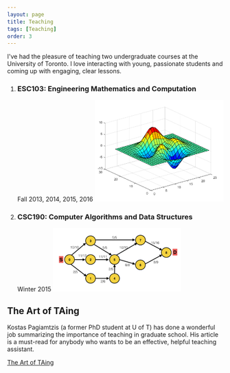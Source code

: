 ```yaml
---
layout: page
title: Teaching
tags: [Teaching]
order: 3
---
```

I've had the pleasure of teaching two undergraduate courses at the University of Toronto. I love interacting with young, passionate students and coming up with engaging, clear lessons.
<ol>
<li>
<h3>ESC103: Engineering Mathematics and Computation</h3>
Fall 2013, 2014, 2015, 2016
<img src='/assets/esc103.png' width='300px'/>
</li>

<li><h3>CSC190: Computer Algorithms and Data Structures</h3>
		Winter 2015
<img src='/assets/csc190.png' width='300px'/>
</li>
</ol>


<h2>The Art of TAing</h2>

Kostas Pagiamtzis (a former PhD student at U of T) has done a wonderful job summarizing the importance of teaching in graduate school. His article is a must-read for anybody who wants to be an effective, helpful teaching assistant.

<a href="https://www.pagiamtzis.com/articles/art-of-TAing/"> The Art of TAing</a>
